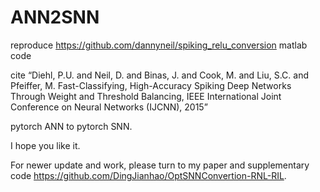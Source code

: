 # ANN2SNN
reproduce https://github.com/dannyneil/spiking_relu_conversion matlab code

cite “Diehl, P.U. and Neil, D. and Binas, J. and Cook, M. and Liu, S.C. and Pfeiffer, M. Fast-Classifying, High-Accuracy Spiking Deep Networks Through Weight and Threshold Balancing, IEEE International Joint Conference on Neural Networks (IJCNN), 2015”

pytorch ANN to pytorch SNN.

I hope you like it.

For newer update and work, please turn to my paper and supplementary code https://github.com/DingJianhao/OptSNNConvertion-RNL-RIL.
